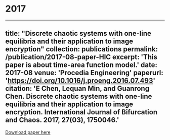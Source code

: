# 2017
---
title: "Discrete chaotic systems with one-line equilibria and their application to image encryption"
collection: publications
permalink: /publication/2017-08-paper-HIC
excerpt: 'This paper is about time-area function model.'
date: 2017-08
venue: 'Procedia Engineering'
paperurl: 'https://doi.org/10.1016/j.proeng.2016.07.493'
citation: 'E Chen, Lequan Min, and Guanrong Chen. Discrete chaotic systems with one-line equilibria and their application to image encryption. International Journal of Bifurcation and Chaos. 2017, 27(03), 1750046.'
---

[Download paper here](http://ceustb.github.io/files/17-CMC-IJBC.pdf)



